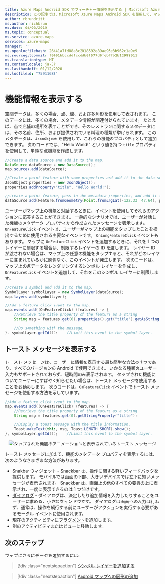 ```yaml
---
title: Azure Maps Android SDK でフィーチャー情報を表示する | Microsoft Azure Maps
description: この記事では、Microsoft Azure Maps Android SDK を使用して、マップにフィーチャー情報を表示する方法について説明します。
author: rbrundritt
ms.author: richbrun
ms.date: 08/08/2019
ms.topic: conceptual
ms.service: azure-maps
services: azure-maps
manager: ''
ms.openlocfilehash: 26f41a7fd88a3c2018592e89ae95e3b962c1a9e9
ms.sourcegitcommit: f9601bbccddfccddb6f577d6febf7b2b12988911
ms.translationtype: HT
ms.contentlocale: ja-JP
ms.lasthandoff: 01/12/2020
ms.locfileid: "75911688"
---
```

# <a name="display-feature-information"></a>機能情報を表示する

空間データは、多くの場合、点、線、および多角形を使用して表されます。 このデータには、多くの場合、メタデータ情報が関連付けられています。 たとえば、点で店舗の場所を表すことができ、そのレストランに関するメタデータには、その名前、住所、および提供されている料理の種類が挙げられます。 このメタデータは、`JsonObject` を使用して、これらの機能のプロパティとして追加できます。 次のコードでは、"Hello World!" という値を持つ `title` プロパティを使用して、単純な点機能を作成します。

```java
//Create a data source and add it to the map.
DataSource dataSource = new DataSource();
map.sources.add(dataSource);

//Create a point feature with some properties and add it to the data source.
JsonObject properties = new JsonObject();
properties.addProperty("title", "Hello World!");

//Create a point feature, pass in the metadata properties, and add it to the data source.
dataSource.add(Feature.fromGeometry(Point.fromLngLat(-122.33, 47.64), properties));
```

ユーザーがマップ上の機能と対話するときに、イベントを使用してそれらのアクションに応答することができます。 一般的なシナリオでは、ユーザーが対話した機能のメタデータ プロパティから作成されたメッセージを表示します。 `OnFeatureClick` イベントは、ユーザーがマップ上の機能をタップしたことを検出するために使用される主要なイベントです。 `OnLongFeatureClick` イベントもあります。 マップに `OnFeatureClick` イベントを追加するときに、それを 1 つのレイヤーに制限する場合は、制限するレイヤーの ID を渡します。 レイヤー ID が渡されない場合は、マップ上の任意の機能をタップすると、それがどのレイヤーに含まれているかに関係なく、このイベントが発生します。 次のコードは、マップ上の点データをレンダリングするシンボル レイヤーを作成し、`OnFeatureClick` イベントを追加して、それをこのシンボル レイヤーに制限します。

```java
//Create a symbol and add it to the map.
SymbolLayer symbolLayer = new SymbolLayer(dataSource);
map.layers.add(symbolLayer);

//Add a feature click event to the map.
map.events.add((OnFeatureClick) (features) -> {
    //Retrieve the title property of the feature as a string.
    String msg = features.get(0).properties().get("title").getAsString();

    //Do something with the message.
}, symbolLayer.getId());    //Limit this event to the symbol layer.
```

## <a name="display-a-toast-message"></a>トースト メッセージを表示する

トースト メッセージは、ユーザーに情報を表示する最も簡単な方法の 1 つであり、すべてのバージョンの Android で使用できます。 いかなる種類のユーザー入力もサポートされておらず、短時間のみ表示されます。 タップされた機能についてユーザーにすばやく知らせたい場合は、トースト メッセージを使用することをお勧めします。 次のコードは、`OnFeatureClick` イベントでトースト メッセージを使用する方法を示しています。

```java
//Add a feature click event to the map.
map.events.add((OnFeatureClick) (features) -> {
    //Retrieve the title property of the feature as a string.
    String msg = features.get(0).getStringProperty("title");

    //Display a toast message with the title information.
    Toast.makeText(this, msg, Toast.LENGTH_SHORT).show();
}, symbolLayer.getId());    //Limit this event to the symbol layer.
```

<center>

![タップされた機能のアニメーションと表示されているトースト メッセージ](./media/display-feature-information-android/symbol-layer-click-toast-message.gif)</center>

トースト メッセージに加えて、機能のメタデータ プロパティを表示するには、次のようなさまざまな方法があります。

- [Snakbar ウィジェット](https://developer.android.com/training/snackbar/showing.html) - Snackbar は、操作に関する軽いフィードバックを提供します。 モバイルでは画面の下部、大きいデバイスでは左下に短いメッセージが表示されます。 Snackbar は、画面上の他のすべての要素の上に表示され、一度に表示できるのは 1 つだけです。
- [ダイアログ](https://developer.android.com/guide/topics/ui/dialogs) - ダイアログは、決定したり追加情報を入力したりすることをユーザーに求める、小さなウィンドウです。 ダイアログは画面への入力は行わず、通常は、操作を続行する前にユーザーがアクションを実行する必要があるモーダル イベントに使用されます。
- 現在のアクティビティに[フラグメント](https://developer.android.com/guide/components/fragments)を追加します。
- 別のアクティビティまたはビューに移動します。

## <a name="next-steps"></a>次のステップ

マップにさらにデータを追加するには:

> [!div class="nextstepaction"]
> [シンボル レイヤーを追加する](how-to-add-symbol-to-android-map.md)

> [!div class="nextstepaction"]
> [Android マップへの図形の追加](how-to-add-shapes-to-android-map.md)
